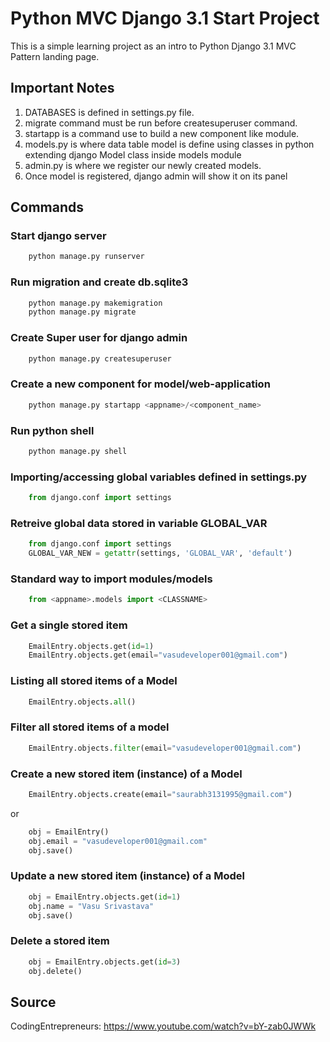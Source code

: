 # Python MVC Django 3.1 Start Project

This is a simple learning project as an intro to Python Django 3.1 MVC Pattern landing page.

## Important Notes

1. DATABASES is defined in settings.py file.
2. migrate command must be run before createsuperuser command.
3. startapp is a command use to build a new component like module.
4. models.py is where data table model is define using classes in python extending django Model class inside models module
5. admin.py is where we register our newly created models.
6. Once model is registered, django admin will show it on its panel

## Commands

### Start django server
```python
    python manage.py runserver
```

### Run migration and create db.sqlite3
```python
    python manage.py makemigration
    python manage.py migrate
```

### Create Super user for django admin
```python
    python manage.py createsuperuser
```

### Create a new component for model/web-application
```python
    python manage.py startapp <appname>/<component_name>
```

### Run python shell
```python
    python manage.py shell
```

### Importing/accessing global variables defined in settings.py
```python
    from django.conf import settings
```

### Retreive global data stored in variable GLOBAL_VAR
```python
    from django.conf import settings
    GLOBAL_VAR_NEW = getattr(settings, 'GLOBAL_VAR', 'default')
```

### Standard way to import modules/models
```python
    from <appname>.models import <CLASSNAME>
```

### Get a single stored item
```python
    EmailEntry.objects.get(id=1)
    EmailEntry.objects.get(email="vasudeveloper001@gmail.com")
```

### Listing all stored items of a Model
```python
    EmailEntry.objects.all()
```

### Filter all stored items of a model
```python
    EmailEntry.objects.filter(email="vasudeveloper001@gmail.com")    
```

### Create a new stored item (instance) of a Model
```python
    EmailEntry.objects.create(email="saurabh3131995@gmail.com")
```
or
```python
    obj = EmailEntry()
    obj.email = "vasudeveloper001@gmail.com"
    obj.save()
```

### Update a new stored item (instance) of a Model
```python
    obj = EmailEntry.objects.get(id=1)
    obj.name = "Vasu Srivastava"
    obj.save()
```

### Delete a stored item
```python
    obj = EmailEntry.objects.get(id=3)
    obj.delete()
```

## Source

CodingEntrepreneurs: https://www.youtube.com/watch?v=bY-zab0JWWk
